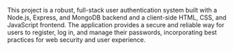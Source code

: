 This project is a robust, full-stack user authentication system built with a Node.js, Express, and MongoDB backend and a client-side HTML, CSS, and JavaScript frontend. The application provides a secure and reliable way for users to register, log in, and manage their passwords, incorporating best practices for web security and user experience.